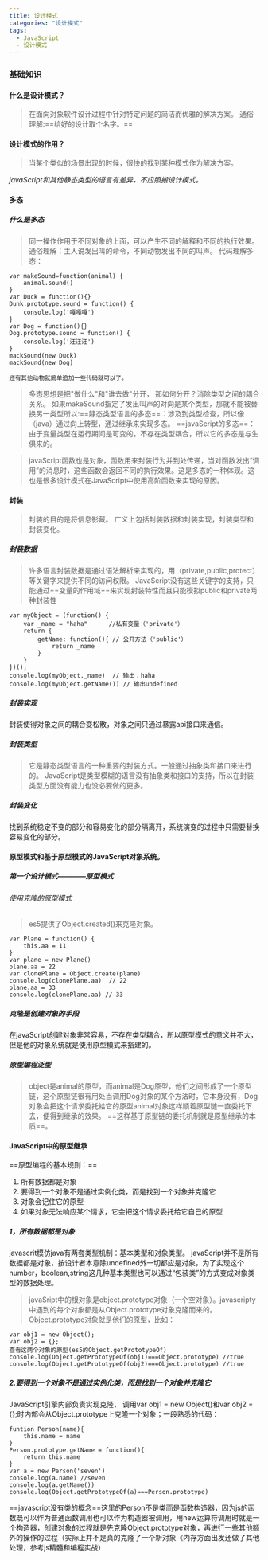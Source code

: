 ```yaml
---
title: 设计模式
categories: "设计模式"
tags:
  - JavaScript
  - 设计模式
---
```

### 基础知识
#### 什么是设计模式？
> 在面向对象软件设计过程中针对特定问题的简洁而优雅的解决方案。
通俗理解:==给好的设计取个名字。==
#### 设计模式的作用？
> 当某个类似的场景出现的时候，很快的找到某种模式作为解决方案。

*javaScript和其他静态类型的语言有差异，不应照搬设计模式。*
#### 多态
##### 什么是多态
> 同一操作作用于不同对象的上面，可以产生不同的解释和不同的执行效果。
通俗理解：主人说发出叫的命令，不同动物发出不同的叫声。
代码理解多态：
```
var makeSound=function(animal) {
    animal.sound()
}
var Duck = function(){}
Dunk.prototype.sound = function() {
    console.log('嘎嘎嘎')
}
var Dog = function(){}
Dog.prototype.sound = function() {
    console.log('汪汪汪')
}
mackSound(new Duck)
mackSound(new Dog)

还有其他动物就简单追加一些代码就可以了。
```
> 多态思想是把"做什么"和"谁去做"分开，
那如何分开？消除类型之间的耦合关系。
如果makeSound指定了发出叫声的对向是某个类型，那就不能被替换另一类型所以:==静态类型语言的多态==：涉及到类型检查，所以像（java）通过向上转型，通过继承来实现多态。
==javaScript的多态==：由于变量类型在运行期间是可变的，不存在类型耦合，所以它的多态是与生俱来的。

>javaScript函数也是对象，函数用来封装行为并到处传递，当对函数发出“调用”的消息时，这些函数会返回不同的执行效果。这是多态的一种体现。这也是很多设计模式在JavaScript中使用高阶函数来实现的原因。
#### 封装
> 封装的目的是将信息影藏。
广义上包括封装数据和封装实现，封装类型和封装变化。
##### 封装数据
> 许多语言封装数据是通过语法解析来实现的，用（private,public,protect）等关键字来提供不同的访问权限。
JavaScript没有这些关键字的支持，只能通过==变量的作用域==来实现封装特性而且只能模拟public和private两种封装性
```
var myObject = (function() {
    var _name = "haha"      //私有变量（'private'）
    return {
        getName: function(){ // 公开方法（'public'）
            return _name
        }
    }
})();
console.log(myObject._name)  // 输出：haha
console.log(myObject.getName()) // 输出undefined
```
##### 封装实现
封装使得对象之间的耦合变松散，对象之间只通过暴露api接口来通信。
##### 封装类型
> 它是静态类型语言的一种重要的封装方式。一般通过抽象类和接口来进行的。
JavaScript是类型模糊的语言没有抽象类和接口的支持，所以在封装类型方面没有能力也没必要做的更多。
##### 封装变化
找到系统稳定不变的部分和容易变化的部分隔离开，系统演变的过程中只需要替换容易变化的部分。

#### 原型模式和基于原型模式的JavaScript对象系统。
##### 第一个设计模式————原型模式
###### 使用克隆的原型模式
> es5提供了Object.created()来克隆对象。
```
var Plane = function() {
	this.aa = 11
}
var plane = new Plane()
plane.aa = 22
var clonePlane = Object.create(plane)
console.log(clonePlane.aa)  // 22
plane.aa = 33
console.log(clonePlane.aa) // 33
```
##### 克隆是创建对象的手段
在javaScript创建对象非常容易，不存在类型耦合，所以原型模式的意义并不大，但是他的对象系统就是使用原型模式来搭建的。
##### 原型编程泛型
> object是animal的原型，而animal是Dog原型，他们之间形成了一个原型链，这个原型链很有用处当调用Dog对象的某个方法时，它本身没有，Dog对象会把这个请求委托給它的原型animal对象这样顺着原型链一直委托下去，便得到继承的效果。
==这样基于原型链的委托机制就是原型继承的本质==。
#### JavaScript中的原型继承
==原型编程的基本规则：==
1. 所有数据都是对象
2. 要得到一个对象不是通过实例化类，而是找到一个对象并克隆它
3. 对象会记住它的原型
4. 如果对象无法响应某个请求，它会把这个请求委托给它自己的原型

##### 1，所有数据都是对象
javascrit模仿java有两套类型机制：基本类型和对象类型。
javaScript并不是所有数据都是对象，按设计者本意除undefined外一切都应是对象，为了实现这个number，boolean,string这几种基本类型也可以通过“包装类”的方式变成对象类型的数据处理。
>   javaSript中的根对象是object.prototype对象（一个空对象）。javascripty中遇到的每个对象都是从Object.prototype对象克隆而来的。Object.prototype对象就是他们的原型，比如：
```
var obj1 = new Object();
var obj2 = {};
查看这两个对象的原型(es5的Object.getPrototypeOf)
console.log(Object.getPrototypeOf(obj1)===Object.prototype) //true
console.log(Object.getPrototypeOf(obj2)===Object.prototype) //true
```
##### 2.要得到一个对象不是通过实例化类，而是找到一个对象并克隆它
JavaScript引擎内部负责实现克隆，
调用var obj1 = new Object()和var obj2 = {};时内部会从Object.prototype上克隆一个对象；一段熟悉的代码：
```
funtion Person(name){
    this.name = name
}
Person.prototype.getName = function(){
    return this.name
}
var a = new Person('seven')
console.log(a.name) //seven
console.log(a.getName())
console.log(Object.getPrototypeOf(a)===Person.prototype)
```
==javascript没有类的概念==这里的Person不是类而是函数构造器，因为js的函数既可以作为普通函数调用也可以作为构造器被调用，用new运算符调用时就是一个构造器，创建对象的过程就是先克隆Object.prototype对象，再进行一些其他额外的操作的过程（实际上并不是真的克隆了一个新对象《内存方面出发还做了其他处理，参考js精髓和编程实战）

